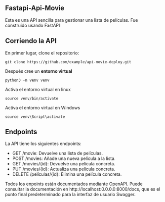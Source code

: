 ## Fastapi-Api-Movie
Esta es una API sencilla para gestionar una lista de películas. Fue construido usando FastAPI

## Corriendo la API

En primer lugar, clone el repositorio:
```
git clone https://github.com/example/api-movie-deploy.git
```

Después cree un **entorno virtual**
```
python3 -m venv venv
```
Activa el entorno virtual en linux
```
source venv/bin/activate
```
Activa el entorno virtual en Windows
```
source venv\Script\activate
```

## Endpoints

La API tiene los siguientes endpoints:

- GET /movie: Devuelve una lista de películas.
- POST /movies: Añade una nueva película a la lista.
- GET /movies/{id}: Devuelve una película concreta.
- PUT /movies/{id}: Actualiza una película concreta.
- DELETE /películas/{id}: Elimina una película concreta.

Todos los enpoints están documentados mediante OpenAPI. Puede consultar la documentación en http://localhost:0.0.0.0:8000/docs, que es el punto final predeterminado para la interfaz de usuario Swagger.
